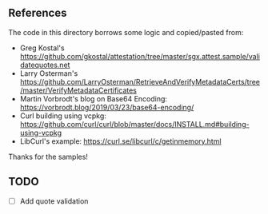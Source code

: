 ## References 

The code in this directory borrows some logic and copied/pasted from:
* Greg Kostal's https://github.com/gkostal/attestation/tree/master/sgx.attest.sample/validatequotes.net
* Larry Osterman's https://github.com/LarryOsterman/RetrieveAndVerifyMetadataCerts/tree/master/VerifyMetadataCertificates
* Martin Vorbrodt's blog on Base64 Encoding: https://vorbrodt.blog/2019/03/23/base64-encoding/
* Curl building using vcpkg: https://github.com/curl/curl/blob/master/docs/INSTALL.md#building-using-vcpkg
* LibCurl's example: https://curl.se/libcurl/c/getinmemory.html

Thanks for the samples!

## TODO
- [ ] Add quote validation

